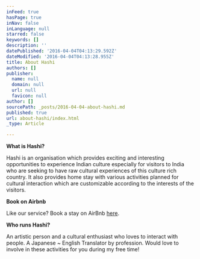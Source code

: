 ```yaml
---
inFeed: true
hasPage: true
inNav: false
inLanguage: null
starred: false
keywords: []
description: ''
datePublished: '2016-04-04T04:13:29.592Z'
dateModified: '2016-04-04T04:13:28.955Z'
title: About Hashi
authors: []
publisher:
  name: null
  domain: null
  url: null
  favicon: null
author: []
sourcePath: _posts/2016-04-04-about-hashi.md
published: true
url: about-hashi/index.html
_type: Article

---
```

**What is Hashi?**

Hashi is an organisation which provides exciting and interesting opportunities to experience Indian culture especially for visitors to India who are seeking to have raw cultural experiences of this culture rich country. It also provides home stay with various activities planned for cultural interaction which are customizable according to the interests of the visitors.

**Book on Airbnb**

Like our service? Book a stay on AirBnb [here][0]. 

**Who runs Hashi?**

An artistic person and a cultural enthusiast who loves to interact with people. A Japanese ~ English Translator by profession. Would love to involve in these activities for you during my free time!

[0]: https://airbnb.com